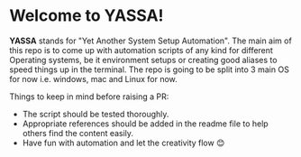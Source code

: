 # Welcome to YASSA!

**YASSA** stands for "Yet Another System Setup Automation". The main aim of this repo is to come up with automation scripts of any kind for different Operating systems, be it environment setups or creating good aliases to speed things up in the terminal.
The repo is going to be split into 3 main OS for now i.e. windows, mac and Linux for now.

 Things to keep in mind before raising a PR:
 * The script should be tested thoroughly.
 * Appropriate references should be added in the readme file to help others find the content easily.
 * Have fun with automation and let the creativity flow 😊
 
